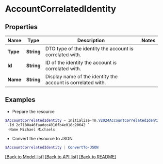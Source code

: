 # AccountCorrelatedIdentity
## Properties

Name | Type | Description | Notes
------------ | ------------- | ------------- | -------------
**Type** | **String** | DTO type of the identity the account is correlated with. | 
**Id** | **String** | ID of the identity the account is correlated with. | 
**Name** | **String** | Display name of the identity the account is correlated with. | 

## Examples

- Prepare the resource
```powershell
$AccountCorrelatedIdentity = Initialize-Tm.V2024AccountCorrelatedIdentity  -Type IDENTITY `
 -Id 2c7180a46faadee4016fb4e018c20642 `
 -Name Michael Michaels
```

- Convert the resource to JSON
```powershell
$AccountCorrelatedIdentity | ConvertTo-JSON
```

[[Back to Model list]](../README.md#documentation-for-models) [[Back to API list]](../README.md#documentation-for-api-endpoints) [[Back to README]](../README.md)

